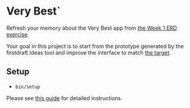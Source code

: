 # Very Best`

Refresh your memory about the Very Best app from [the Week 1 ERD exercise](https://guides.firstdraft.com/appdev-primer.html#very-best-erd).

Your goal in this project is to start from the prototype generated by the firstdraft Ideas tool and improve the interface to match [the target](http://very-best-demo-pr-3.herokuapp.com/).

## Setup

 - `bin/setup`

Please see [this guide](https://guides.firstdraft.com/very-best-project-guide.html) for detailed instructions.
